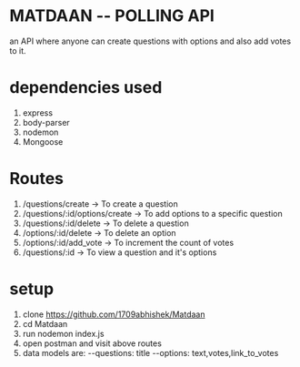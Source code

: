 # MATDAAN -- POLLING API
an API where anyone can create questions with options and also add votes to it.

# dependencies used

1. express
2. body-parser
3. nodemon
4. Mongoose

# Routes
1. /questions/create → To create a question
2. /questions/:id/options/create → To add options to a specific question
3. /questions/:id/delete -> To delete a question
4. /options/:id/delete -> To delete an option
5. /options/:id/add_vote → To increment the count of votes
6. /questions/:id -> To view a question and it's options

# setup
1. clone https://github.com/1709abhishek/Matdaan
2. cd Matdaan
3. run nodemon index.js
4. open postman and visit above routes
5. data models are:
--questions: title
--options: text,votes,link_to_votes
